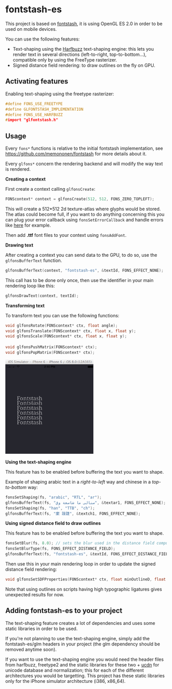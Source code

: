 fontstash-es
============

This project is based on [fontstash](https://github.com/memononen/fontstash), it is using OpenGL ES 2.0 in order to be used on mobile devices. 

You can use the following features:

+ Text-shaping using the [Harfbuzz](https://github.com/behdad/harfbuzz) text-shaping engine: this lets you render text in several directions (left-to-right, top-to-bottom...), compatible only by using the FreeType rasterizer.
+ Signed distance field rendering: to draw outlines on the fly on GPU.

Activating features
-------------------

Enabling text-shaping using the freetype rasterizer:
```c++
#define FONS_USE_FREETYPE
#define GLFONTSTASH_IMPLEMENTATION
#define FONS_USE_HARFBUZZ
#import "glfontstash.h"
```

Usage
-------------

Every `fons*` functions is relative to the initial fontstash implementation, see https://github.com/memononen/fontstash for more details about it. 

Every `glfons*` concern the rendering backend and will modify the way text is rendered.

**Creating a context**

First create a context calling `glfonsCreate`:
```c++
FONScontext* context = glfonsCreate(512, 512, FONS_ZERO_TOPLEFT);
```
This will create a 512*512 2d texture-atlas where glyphs would be stored.
The atlas could become full, if you want to do anything concerning this you can plug your error callback using `fonsSetErrorCallback` and handle errors like [here](https://github.com/tangrams/ofxVectorTile/blob/master/libs/glmFontstash/glmFont.cpp#L61_L77) for example. 

Then add **.ttf** font files to your context using `fonsAddFont`.

**Drawing text**

After creating a context you can send data to the GPU, to do so, use the `glfonsBufferText` function. 
```c++
glfonsBufferText(context, "fontstash-es", &textId, FONS_EFFECT_NONE);
```
This call has to be done only once, then use the identifier in your main rendering loop like this:
```c++
glfonsDrawText(context, textId);
```

**Transforming text**

To transform text you can use the following functions:

```c++
void glfonsRotate(FONScontext* ctx, float angle);
void glfonsTranslate(FONScontext* ctx, float x, float y);
void glfonsScale(FONScontext* ctx, float x, float y);

void glfonsPushMatrix(FONScontext* ctx);
void glfonsPopMatrix(FONScontext* ctx);
```

![00](images/fontstash.gif)

**Using the text-shaping engine**

This feature has to be enabled before buffering the text you want to shape.

Example of shaping arabic text in a *right-to-left* way and chinese in a *top-to-bottom* way:

```c++
fonsSetShaping(fs, "arabic", "RTL", "ar");
glfonsBufferText(fs, "سنالى ما شاسعة وق", &textar1, FONS_EFFECT_NONE);
fonsSetShaping(fs, "han", "TTB", "ch");
glfonsBufferText(fs, "緳 踥踕", &textch1, FONS_EFFECT_NONE);
```

**Using signed distance field to draw outlines**

This feature has to be enabled before buffering the text you want to shape. 

```c++
fonsSetBlur(fs, 8.0); // sets the blur used in the distance field computation
fonsSetBlurType(fs, FONS_EFFECT_DISTANCE_FIELD);
glfonsBufferText(fs, "fontstash-es", &textId, FONS_EFFECT_DISTANCE_FIELD);
```

Then use this in your main rendering loop in order to update the signed distance field rendering:

```c++
void glfonsSetSDFProperties(FONScontext* ctx, float minOutlineD, float maxOutlineD, float minInsideD, float maxInsideD, float mixFactor);
```

Note that using outlines on scripts having high typographic ligatures gives unexpected results for now.

Adding fontstash-es to your project
-----------------------------------

The text-shaping feature creates a lot of dependencies and uses some static libraries in order to be used. 

If you're not planning to use the text-shaping engine, simply add the fontstash-es/glm headers in your project (the glm dependency should be removed anytime soon). 

If you want to use the text-shaping engine you would need the header files from harfbuzz, freetype2 and the static libraries for these two + [ucdn](https://github.com/grigorig/ucdn) for unicode database and normalization; this for each of the different architectures you would be targetting. This project has these static libraries only for the iPhone simulator architecture (i386, x86_64).
